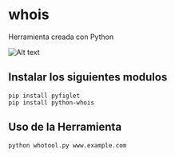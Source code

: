 # whois
Herramienta creada con Python

![Alt text](url "tool.png")

## Instalar los siguientes modulos

~~~
pip install pyfiglet
pip install python-whois
~~~

## Uso de la Herramienta
~~~
python whotool.py www.example.com
~~~

